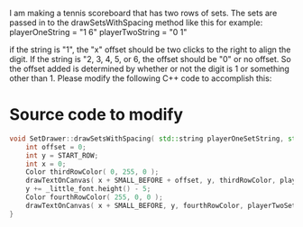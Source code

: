 I am making a tennis scoreboard that has two rows of sets.  The sets are passed in to the drawSetsWithSpacing method like this for example:
playerOneString = "1 6"
playerTwoString = "0 1"

if the string is "1", the "x" offset should be two clicks to the right to align the digit.  If the string is "2, 3, 4, 5, or 6, the offset should be "0" or no offset.  So the offset added is determined by whether or not the digit is 1 or something other than 1.  Please modify the following C++ code to accomplish this:

# Source code to modify
```cpp
void SetDrawer::drawSetsWithSpacing( std::string playerOneSetString, std::string playerTwoSetString ) {
    int offset = 0;
    int y = START_ROW; 
    int x = 0;
    Color thirdRowColor( 0, 255, 0 );
    drawTextOnCanvas( x + SMALL_BEFORE + offset, y, thirdRowColor, playerOneSetString );
    y += _little_font.height() - 5;
    Color fourthRowColor( 255, 0, 0 );
    drawTextOnCanvas( x + SMALL_BEFORE, y, fourthRowColor, playerTwoSetString );
}
```